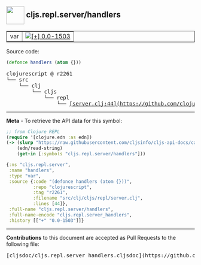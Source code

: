 ## <img width="48px" valign="middle" src="http://i.imgur.com/Hi20huC.png"> cljs.repl.server/handlers

 <table border="1">
<tr>

<td>var</td>
<td><a href="https://github.com/cljsinfo/cljs-api-docs/tree/0.0-1503"><img valign="middle" alt="[+] 0.0-1503" src="https://img.shields.io/badge/+-0.0--1503-lightgrey.svg"></a> </td>
</tr>
</table>






Source code:

```clj
(defonce handlers (atom {}))
```

 <pre>
clojurescript @ r2261
└── src
    └── clj
        └── cljs
            └── repl
                └── <ins>[server.clj:44](https://github.com/clojure/clojurescript/blob/r2261/src/clj/cljs/repl/server.clj#L44)</ins>
</pre>


---

__Meta__ - To retrieve the API data for this symbol:

```clj
;; from Clojure REPL
(require '[clojure.edn :as edn])
(-> (slurp "https://raw.githubusercontent.com/cljsinfo/cljs-api-docs/catalog/cljs-api.edn")
    (edn/read-string)
    (get-in [:symbols "cljs.repl.server/handlers"]))
```

```clj
{:ns "cljs.repl.server",
 :name "handlers",
 :type "var",
 :source {:code "(defonce handlers (atom {}))",
          :repo "clojurescript",
          :tag "r2261",
          :filename "src/clj/cljs/repl/server.clj",
          :lines [44]},
 :full-name "cljs.repl.server/handlers",
 :full-name-encode "cljs.repl.server_handlers",
 :history [["+" "0.0-1503"]]}

```

---

__Contributions__ to this document are accepted as Pull Requests to the following file:

 <pre>
[cljsdoc/cljs.repl.server_handlers.cljsdoc](https://github.com/cljsinfo/cljs-api-docs/blob/master/cljsdoc/cljs.repl.server_handlers.cljsdoc)
</pre>

